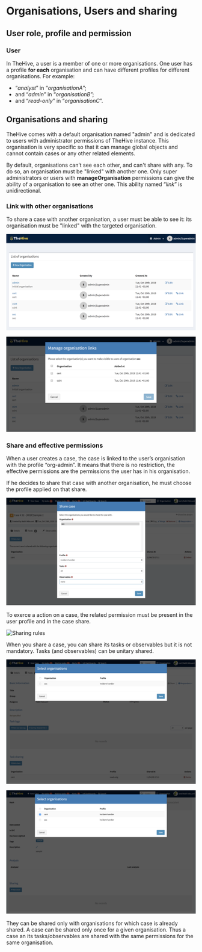 # Organisations, Users and sharing

## User role, profile and permission

### User

In TheHive, a user is a member of one or more organisations. One user has a profile **for each** organisation and can have different profiles for different organisations. For example:

- “*analyst*” in “*organisationA*”;
- and “*admin*” in “*organisationB*”;
- and “*read-only*” in “*organisationC*”.

## Organisations and sharing

TheHive comes with a default organisation named "admin" and is dedicated to users with administrator permissions of TheHive instance. This organisation is very specific so that it can manage global objects and cannot contain cases or any other related elements. 

By default, organisations can’t see each other, and can't share with any. To do so, an organisation must be "linked" with another one.  Only super administrators or users with **manageOrganisation** permissions can give the ability of a organisation to see an other one. This ability named “*link*” is unidirectional. 

### Link with other organisations

To share a case with another organisation, a user must be able to see it: its organisation must be "linked" with the targeted organisation. 

![List organisations](./images/admin-list-organisation.png)

![Link organisations](./images/admin-link-organisation.png)

###  Share and effective permissions

When a user creates a case, the case is linked to the user’s organisation with the profile “org-admin”. It means that there is no restriction, the effective permissions are the permissions the user has in his organisation.

If he decides to share that case with another organisation, he must choose the profile applied on that share.

![Case sharing](./images/case-share.png)

To exerce a action on a case, the related permission must be present in the user profile and in the case share.

![Sharing rules](./images/sharing-rules.svg)

When you share a case, you can share its tasks or observables but it is not mandatory. Tasks (and observables) can be unitary shared.

![Case task sharing](./images/task-share.png)

![Case observable sharing](./images/observable-share.png)

They can be shared only with organisations for which case is already shared. A case can be shared only once for a given organisation. Thus a case an its tasks/observables are shared with the same permissions for the same organisation.